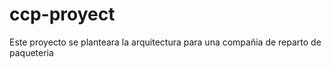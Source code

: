 # ccp-proyect
Este proyecto se planteara la arquitectura para una compañia de reparto de paqueteria
